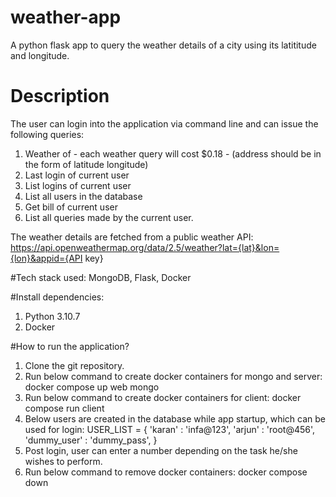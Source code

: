 # weather-app
A python flask app to query the weather details of a city using its latititude and longitude.

# Description

The user can login into the application via command line and can issue the following queries:
  1. Weather of <location> - each weather query will cost $0.18 - (address should be in the form of latitude longitude)
  2. Last login of current user
  3. List logins of current user 
  4. List all users in the database
  5. Get bill of current user
  6. List all queries made by the current user.

The weather details are fetched from a public weather API: 
  https://api.openweathermap.org/data/2.5/weather?lat={lat}&lon={lon}&appid={API key}

#Tech stack used: MongoDB, Flask, Docker

#Install dependencies:
  1. Python 3.10.7
  2. Docker
  
#How to run the application?
  1. Clone the git repository.
  2. Run below command to create docker containers for mongo and server:
     docker compose up web mongo
  3. Run below command to create docker containers for client:
     docker compose run client
  4. Below users are created in the database while app startup, which can be used for login:
     USER_LIST = {
        'karan' : 'infa@123',
        'arjun' : 'root@456',
        'dummy_user' : 'dummy_pass',
      }
  5. Post login, user can enter a number depending on the task he/she wishes to perform.
  6. Run below command to remove docker containers:
      docker compose down
      

  
  
